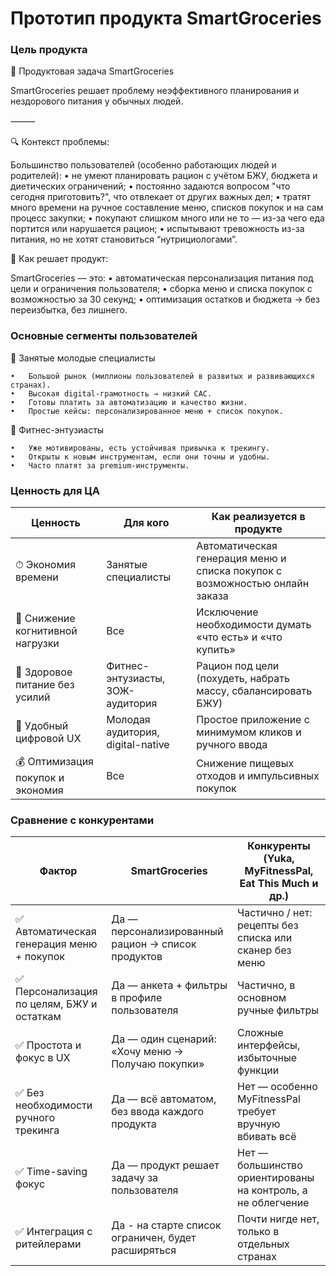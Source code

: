 # Прототип продукта SmartGroceries

### Цель продукта
🎯 Продуктовая задача SmartGroceries

SmartGroceries решает проблему неэффективного планирования и нездорового  питания у обычных людей.

⸻

🔍 Контекст проблемы:

Большинство пользователей (особенно работающих людей и родителей):
	•	не умеют планировать рацион с учётом БЖУ, бюджета и диетических ограничений;
  •	постоянно задаются вопросом "что сегодня приготовить?", что отвлекает от других важных дел;
	•	тратят много времени на ручное составление меню, списков покупок и на сам процесс закупки;
	•	покупают слишком много или не то — из-за чего еда портится или нарушается рацион;
	•	испытывают тревожность из-за питания, но не хотят становиться “нутрициологами”.

 🧩 Как решает продукт:

SmartGroceries — это:
	•	автоматическая персонализация питания под цели и ограничения пользователя;
	•	сборка меню и списка покупок с возможностью за 30 секунд;
	•	оптимизация остатков и бюджета → без переизбытка, без лишнего.

 ### Основные сегменты пользователей

 🎯 Занятые молодые специалисты

	•	Большой рынок (миллионы пользователей в развитых и развивающихся странах).
	•	Высокая digital-грамотность → низкий CAC.
	•	Готовы платить за автоматизацию и качество жизни.
	•	Простые кейсы: персонализированное меню + список покупок.

🎯 Фитнес-энтузиасты

	•	Уже мотивированы, есть устойчивая привычка к трекингу.
	•	Открыты к новым инструментам, если они точны и удобны.
	•	Часто платят за premium-инструменты.

 ### Ценность для ЦА
 | Ценность                         | Для кого                         | Как реализуется в продукте                                                |
|----------------------------------|----------------------------------|----------------------------------------------------------------------------|
| ⏱ Экономия времени               | Занятые специалисты              | Автоматическая генерация меню и списка покупок с возможностью онлайн заказа|
| 🧠 Снижение когнитивной нагрузки | Все                              | Исключение необходимости думать «что есть» и «что купить»                  |
| 🥗 Здоровое питание без усилий   | Фитнес-энтузиасты, ЗОЖ-аудитория | Рацион под цели (похудеть, набрать массу, сбалансировать БЖУ)              |
| 📱 Удобный цифровой UX           | Молодая аудитория, digital-native| Простое приложение с минимумом кликов и ручного ввода                      |
| 💰 Оптимизация покупок и экономия| Все                              | Снижение пищевых отходов и импульсивных покупок                            |

### Сравнение с конкурентами
| Фактор                                         | SmartGroceries                                     | Конкуренты (Yuka, MyFitnessPal, Eat This Much и др.)                            |
|------------------------------------------------|-----------------------------------------------------|----------------------------------------------------------------------------------|
| ✅ Автоматическая генерация меню + покупок     | Да — персонализированный рацион → список продуктов | Частично / нет: рецепты без списка или сканер без меню                          |
| ✅ Персонализация по целям, БЖУ и остаткам     | Да — анкета + фильтры в профиле пользователя       | Частично, в основном ручные фильтры                                             |
| ✅ Простота и фокус в UX                       | Да — один сценарий: «Хочу меню → Получаю покупки»  | Сложные интерфейсы, избыточные функции                                          |
| ✅ Без необходимости ручного трекинга          | Да — всё автоматом, без ввода каждого продукта     | Нет — особенно MyFitnessPal требует вручную вбивать всё                         |
| ✅ Time-saving фокус                           | Да — продукт решает задачу за пользователя         | Нет — большинство ориентированы на контроль, а не облегчение                    |
| ✅ Интеграция с ритейлерами      		 | Да - на старте список ограничен, будет расширяться | Почти нигде нет, только в отдельных странах                                     |

###
